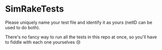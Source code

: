 # SimRakeTests

Please uniquely name your test file and identify it as yours (netID can be used to do both).

There's no fancy way to run all the tests in this repo at once, so you'll have to fiddle with each one yourselves :cry:

